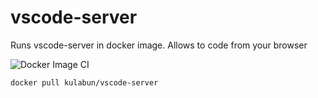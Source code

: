 # vscode-server
Runs vscode-server in docker image. Allows to code from your browser

![Docker Image CI](https://github.com/kulabun/docker-vscode-server/workflows/Docker%20Image%20CI/badge.svg)

```
docker pull kulabun/vscode-server
```
